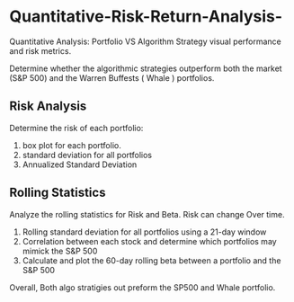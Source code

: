 # Quantitative-Risk-Return-Analysis-
Quantitative Analysis: Portfolio VS Algorithm Strategy visual performance and risk metrics.

Determine whether the algorithmic strategies outperform both the market (S&P 500) and the Warren Buffests ( Whale ) portfolios.


## Risk Analysis
Determine the risk of each portfolio:
1. box plot for each portfolio.
2. standard deviation for all portfolios
4. Annualized Standard Deviation

## Rolling Statistics
Analyze the rolling statistics for Risk and Beta. Risk can change Over time.
1. Rolling standard deviation for all portfolios using a 21-day window
2. Correlation between each stock and determine which portfolios may mimick the S&P 500
3. Calculate and plot the 60-day rolling beta between a portfolio and the S&P 500



Overall, Both algo stratigies out preform the SP500 and Whale portfolio.
